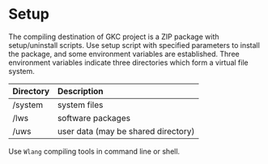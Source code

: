 ﻿<!--
#
# Copyright (c) 2020, Xin YUAN, courses of Zhejiang University
# All rights reserved.
#
# This program is free software; you can redistribute it and/or
# modify it under the terms of the 2-Clause BSD License.
#
# Author contact information:
#   yxxinyuan@zju.edu.cn
#
-->

# Setup

The compiling destination of GKC project is a ZIP package with setup/uninstall scripts.
Use setup script with specified parameters to install the package,
and some environment variables are established.
Three environment variables indicate three directories which form a virtual file system.

| Directory | Description       |
|:----------|:------------------|
| /system   | system files      |
| /lws      | software packages |
| /uws      | user data (may be shared directory) |

Use `Wlang` compiling tools in command line or shell.
